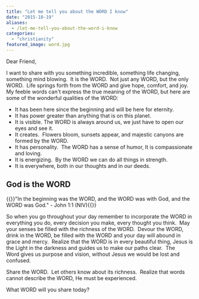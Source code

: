 ```yaml
---
title: "Let me tell you about the WORD I know"
date: "2015-10-19"
aliases:
  - /let-me-tell-you-about-the-word-i-know
categories: 
  - "christianity"
featured_image: word.jpg
---
```

Dear Friend,

I want to share with you something incredible, something life changing, something mind blowing.  It is the WORD.  <!--more-->Not just any WORD, but the only WORD.  Life springs forth from the WORD and give hope, comfort, and joy.  My feeble words can't express the true meaning of the WORD, but here are some of the wonderful qualities of the WORD:

- It has been here since the beginning and will be here for eternity.
- It has power greater than anything that is on this planet.
- It is visible. The WORD is always around us, we just have to open our eyes and see it.
- It creates.  Flowers bloom, sunsets appear, and majestic canyons are formed by the WORD.
- It has personality.  The WORD has a sense of humor, It is compassionate and loving.
- It is energizing.  By the WORD we can do all things in strength.
- It is everywhere, both in our thoughts and in our deeds.

## God is the WORD

{{<callout>}}"In the beginning was the WORD, and the WORD was with God, and the WORD was God." - John 1:1 (NIV){{</callout>}}

So when you go throughout your day remember to incorporate the WORD in everything you do, every decision you make, every thought you think.  May your senses be filled with the richness of the WORD.  Devour the WORD, drink in the WORD, be filled with the WORD and your day will abound in grace and mercy.  Realize that the WORD is in every beautiful thing, Jesus is the Light in the darkness and guides us to make our paths clear.  The Word gives us purpose and vision, without Jesus we would be lost and confused.

Share the WORD.  Let others know about its richness.  Realize that words cannot describe the WORD, He must be experienced.

What WORD will you share today?
